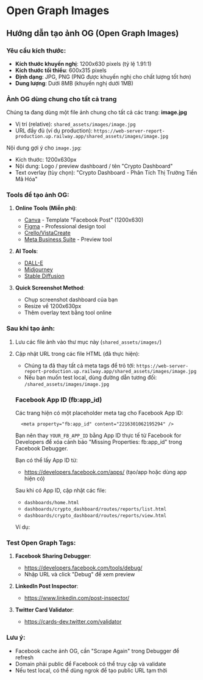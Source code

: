 # Open Graph Images

## Hướng dẫn tạo ảnh OG (Open Graph Images)

### Yêu cầu kích thước:
- **Kích thước khuyến nghị**: 1200x630 pixels (tỷ lệ 1.91:1)
- **Kích thước tối thiểu**: 600x315 pixels
- **Định dạng**: JPG, PNG (PNG được khuyến nghị cho chất lượng tốt hơn)
- **Dung lượng**: Dưới 8MB (khuyến nghị dưới 1MB)

### Ảnh OG dùng chung cho tất cả trang

Chúng ta đang dùng một file ảnh chung cho tất cả các trang: **image.jpg**

- Vị trí (relative): `shared_assets/images/image.jpg`
- URL đầy đủ (ví dụ production): `https://web-server-report-production.up.railway.app/shared_assets/images/image.jpg`

Nội dung gợi ý cho `image.jpg`:
- Kích thước: 1200x630px
- Nội dung: Logo / preview dashboard / tên "Crypto Dashboard"
- Text overlay (tùy chọn): "Crypto Dashboard - Phân Tích Thị Trường Tiền Mã Hóa"

### Tools để tạo ảnh OG:

1. **Online Tools (Miễn phí)**:
   - [Canva](https://www.canva.com) - Template "Facebook Post" (1200x630)
   - [Figma](https://www.figma.com) - Professional design tool
   - [Crello/VistaCreate](https://create.vista.com)
   - [Meta Business Suite](https://business.facebook.com) - Preview tool

2. **AI Tools**:
   - [DALL-E](https://openai.com/dall-e-2)
   - [Midjourney](https://www.midjourney.com)
   - [Stable Diffusion](https://stability.ai)

3. **Quick Screenshot Method**:
   - Chụp screenshot dashboard của bạn
   - Resize về 1200x630px
   - Thêm overlay text bằng tool online

### Sau khi tạo ảnh:

1. Lưu các file ảnh vào thư mục này (`shared_assets/images/`)
2. Cập nhật URL trong các file HTML (đã thực hiện):
   - Chúng ta đã thay tất cả meta tags để trỏ tới:
     `https://web-server-report-production.up.railway.app/shared_assets/images/image.jpg`
   - Nếu bạn muốn test local, dùng đường dẫn tương đối: `/shared_assets/images/image.jpg`

   ### Facebook App ID (fb:app_id)

   Các trang hiện có một placeholder meta tag cho Facebook App ID:

         <meta property="fb:app_id" content="2216301062195294" />

   Bạn nên thay `YOUR_FB_APP_ID` bằng App ID thực tế từ Facebook for Developers để xóa cảnh báo "Missing Properties: fb:app_id" trong Facebook Debugger.

   Bạn có thể lấy App ID từ:

   - https://developers.facebook.com/apps/ (tạo/app hoặc dùng app hiện có)

   Sau khi có App ID, cập nhật các file:

   - `dashboards/home.html`
   - `dashboards/crypto_dashboard/routes/reports/list.html`
   - `dashboards/crypto_dashboard/routes/reports/view.html`

   Ví dụ:

      <meta property="fb:app_id" content="123456789012345" />


### Test Open Graph Tags:

1. **Facebook Sharing Debugger**: 
   - https://developers.facebook.com/tools/debug/
   - Nhập URL và click "Debug" để xem preview

2. **LinkedIn Post Inspector**:
   - https://www.linkedin.com/post-inspector/

3. **Twitter Card Validator**:
   - https://cards-dev.twitter.com/validator

### Lưu ý:
- Facebook cache ảnh OG, cần "Scrape Again" trong Debugger để refresh
- Domain phải public để Facebook có thể truy cập và validate
- Nếu test local, có thể dùng ngrok để tạo public URL tạm thời
